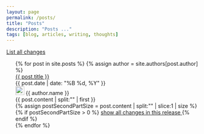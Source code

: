 ```yaml
---
layout: page
permalink: /posts/
title: "Posts"
description: "Posts ..."
tags: [blog, articles, writing, thoughts]
---
```

<div class="flex-center">
   <a href="{{ site.url }}/all/" class="button-view-full-archive open-sans-14-bold">List all changes</a>
</div>
<ul class="post-index unstyled-list">
{% for post in site.posts %}
  {% assign author = site.authors[post.author] %}
   <div class="post-item">
        <div class="history-icon"></div>
		<article itemscope itemtype="http://schema.org/Article">
			<div class="post-item-title">
                <a href="{{ site.url }}{{ post.url }}" itemprop="url">
                    {{ post.title }}
                </a>
			</div>
				<div class="entry-meta entry-meta-padding">
                    <span class="entry-date date published clusterTag"><time
                                datetime="{{ post.date | date_to_xmlschema }}"
                                itemprop="datePublished">{{ post.date | date: "%B %d, %Y" }}</time></span>
                    <div class="post-date">
                        <img class="gravatar" height="23"
                             src="https://2.gravatar.com/avatar/{{ author.gravatar }}?r=x&amp;s=140"
                             width="23">
                        <span class="author vcard" itemprop="author" itemscope
                              itemtype="http://schema.org/Person">
                            <span itemprop="name" class="fn">{{ author.name }}</span>
                        </span>
                    </div>
                </div>
			<div itemprop="description" class="issues-list">
  				{{ post.content | split:"<!--more-->" | first }}
			</div>
            {% assign postSecondPartSize = post.content | split:"<!--more-->" | slice:1 |  size %}
  			{% if postSecondPartSize > 0 %}
                <a class="show-all-changes" href="{{ site.url }}{{ post.url }}">
					<span>show all changes in this release</span>
				</a>
  			{% endif %}		                                       
		</article>
	</div>
{% endfor %}
</ul>
